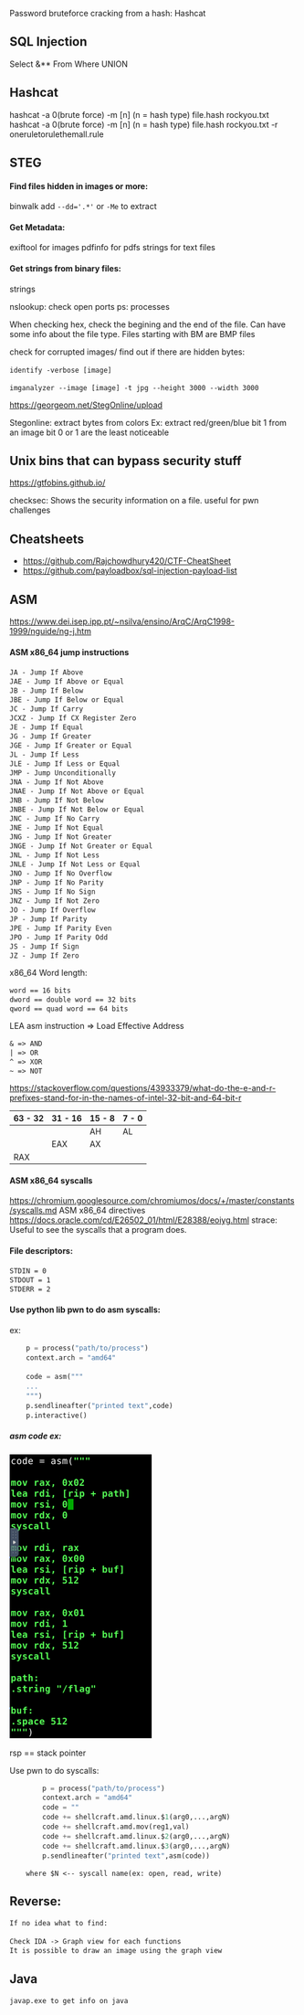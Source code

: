 Password bruteforce cracking from a hash: Hashcat

## SQL Injection
Select &**
From 
Where 
UNION

## Hashcat
hashcat -a 0(brute force) -m [n] (n = hash type) file.hash rockyou.txt
hashcat -a 0(brute force) -m [n] (n = hash type) file.hash rockyou.txt -r oneruletorulethemall.rule

## STEG

#### Find files hidden in images or more:
binwalk
add `--dd='.*'` or `-Me` to extract

#### Get Metadata:
exiftool for images
pdfinfo for pdfs
strings for text files

#### Get strings from binary files:
strings

nslookup: check open ports
ps: processes

When checking hex, check the begining and the end of the file. Can have some info about the file type.
Files starting with BM are BMP files

check for corrupted images/ find out if there are hidden bytes:

`identify -verbose [image]`

`imganalyzer --image [image] -t jpg --height 3000 --width 3000`

https://georgeom.net/StegOnline/upload

Stegonline: extract bytes from colors
Ex: extract red/green/blue bit 1 from an image
bit 0 or 1 are the least noticeable

## Unix bins that can bypass security stuff
https://gtfobins.github.io/

checksec:
Shows the security information on a file.
useful for pwn challenges 

## Cheatsheets
- https://github.com/Rajchowdhury420/CTF-CheatSheet
- https://github.com/payloadbox/sql-injection-payload-list 

## ASM
https://www.dei.isep.ipp.pt/~nsilva/ensino/ArqC/ArqC1998-1999/nguide/ng-j.htm

#### ASM x86_64 jump instructions

    JA - Jump If Above
    JAE - Jump If Above or Equal
    JB - Jump If Below
    JBE - Jump If Below or Equal
    JC - Jump If Carry
    JCXZ - Jump If CX Register Zero
    JE - Jump If Equal
    JG - Jump If Greater
    JGE - Jump If Greater or Equal
    JL - Jump If Less
    JLE - Jump If Less or Equal
    JMP - Jump Unconditionally
    JNA - Jump If Not Above
    JNAE - Jump If Not Above or Equal
    JNB - Jump If Not Below
    JNBE - Jump If Not Below or Equal
    JNC - Jump If No Carry
    JNE - Jump If Not Equal
    JNG - Jump If Not Greater
    JNGE - Jump If Not Greater or Equal
    JNL - Jump If Not Less
    JNLE - Jump If Not Less or Equal
    JNO - Jump If No Overflow
    JNP - Jump If No Parity
    JNS - Jump If No Sign
    JNZ - Jump If Not Zero
    JO - Jump If Overflow
    JP - Jump If Parity
    JPE - Jump If Parity Even
    JPO - Jump If Parity Odd
    JS - Jump If Sign
    JZ - Jump If Zero

x86_64 Word length:

    word == 16 bits
    dword == double word == 32 bits
    qword == quad word == 64 bits

LEA asm instruction => Load Effective Address

    & => AND
    | => OR
    ^ => XOR
    ~ => NOT

https://stackoverflow.com/questions/43933379/what-do-the-e-and-r-prefixes-stand-for-in-the-names-of-intel-32-bit-and-64-bit-r

| 63 - 32 | 31 - 16 | 15 - 8 | 7 - 0 |
|---------|---------|--------|-------|
|         |         |   AH   |   AL  |
|         |   EAX   |   AX   |       |
|   RAX   |         |        |       |


#### ASM x86_64 syscalls 
https://chromium.googlesource.com/chromiumos/docs/+/master/constants/syscalls.md
ASM x86_64 directives
https://docs.oracle.com/cd/E26502_01/html/E28388/eoiyg.html
strace: Useful to see the syscalls that a program does.

#### File descriptors:
    STDIN = 0
    STDOUT = 1
    STDERR = 2

#### Use python lib pwn to do asm syscalls:

ex:
```py
    p = process("path/to/process")
    context.arch = "amd64"

    code = asm("""
    ...
    """)
    p.sendlineafter("printed text",code)
    p.interactive()
```

##### asm code ex:
![Alt text](image.png)

rsp == stack pointer

Use pwn to do syscalls:
```py
        p = process("path/to/process")
        context.arch = "amd64"
        code = ""
        code += shellcraft.amd.linux.$1(arg0,...,argN)
        code += shellcraft.amd.mov(reg1,val)
        code += shellcraft.amd.linux.$2(arg0,...,argN)
        code += shellcraft.amd.linux.$3(arg0,...,argN)
        p.sendlineafter("printed text",asm(code))
```
        where $N <-- syscall name(ex: open, read, write)

## Reverse:

    If no idea what to find:

    Check IDA -> Graph view for each functions
    It is possible to draw an image using the graph view

## Java

    javap.exe to get info on java
